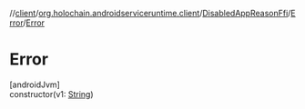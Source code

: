 //[client](../../../../index.md)/[org.holochain.androidserviceruntime.client](../../index.md)/[DisabledAppReasonFfi](../index.md)/[Error](index.md)/[Error](-error.md)

# Error

[androidJvm]\
constructor(v1: [String](https://kotlinlang.org/api/core/kotlin-stdlib/kotlin/-string/index.html))